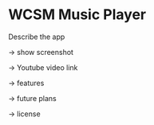 # WCSM Music Player

Describe the app

-> show screenshot

-> Youtube video link

-> features

-> future plans

-> license
